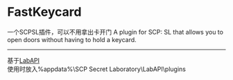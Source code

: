 # FastKeycard
一个SCPSL插件，可以不用拿出卡开门 A plugin for SCP: SL that allows you to open doors without having to hold a keycard.

---

基于[LabAPI](https://github.com/northwood-studios/LabAPI)  
使用时放入%appdata%\SCP Secret Laboratory\LabAPI\plugins
